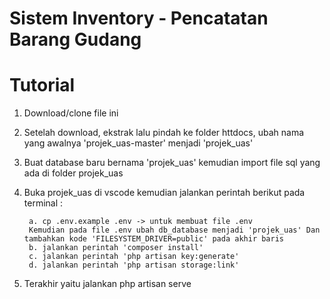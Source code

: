 # Sistem Inventory - Pencatatan Barang Gudang

# Tutorial

1. Download/clone file ini
2. Setelah download, ekstrak lalu pindah ke folder httdocs, ubah nama yang awalnya 'projek_uas-master' menjadi 'projek_uas'
3. Buat database baru bernama 'projek_uas' kemudian import file sql yang ada di folder projek_uas
3. Buka projek_uas di vscode kemudian jalankan perintah berikut pada terminal :
        
        a. cp .env.example .env -> untuk membuat file .env
        Kemudian pada file .env ubah db_database menjadi 'projek_uas' Dan tambahkan kode 'FILESYSTEM_DRIVER=public' pada akhir baris 
        b. jalankan perintah 'composer install' 
        c. jalankan perintah 'php artisan key:generate'
        d. jalankan perintah 'php artisan storage:link'
        
4. Terakhir yaitu jalankan php artisan serve
